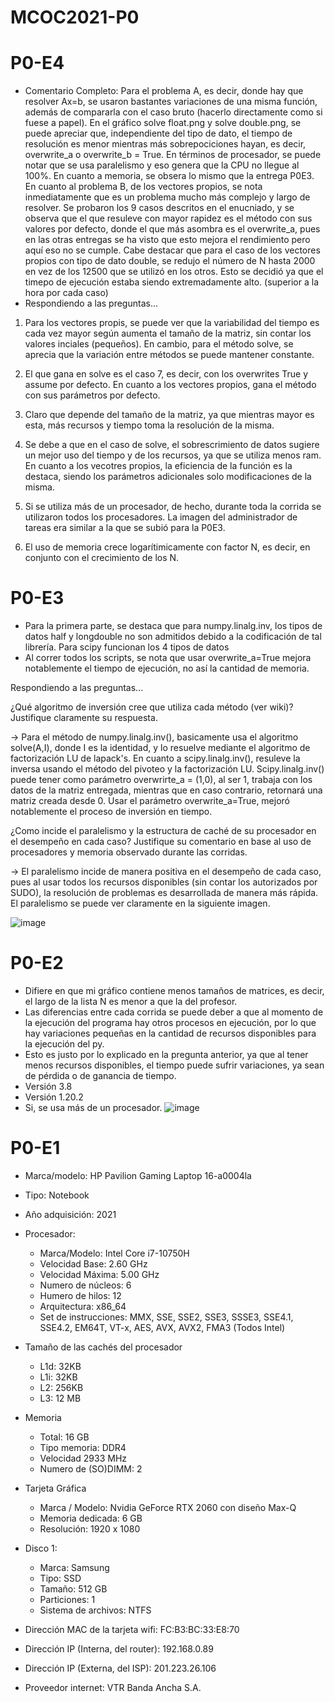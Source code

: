 # MCOC2021-P0

# P0-E4

* Comentario Completo: Para el problema A, es decir, donde hay que resolver Ax=b, se usaron bastantes variaciones de una misma función, además de compararla con el caso bruto (hacerlo directamente como si fuese a papel). En el gráfico solve float.png y solve double.png, se puede apreciar que, independiente del tipo de dato, el tiempo de resolución es menor mientras más sobrepociciones hayan, es decir, overwrite_a o overwrite_b = True. En términos de procesador, se puede notar que se usa paralelismo y eso genera que la CPU no llegue al 100%. En cuanto a memoria, se obsera lo mismo que la entrega P0E3. En cuanto al problema B, de los vectores propios, se nota inmediatamente que es un problema mucho más complejo y largo de resolver. Se probaron los 9 casos descritos en el enucniado, y se observa que el que resuleve con mayor rapidez es el método con sus valores por defecto, donde el que más asombra es el overwrite_a, pues en las otras entregas se ha visto que esto mejora el rendimiento pero aquí eso no se cumple. Cabe destacar que para el caso de los vectores propios con tipo de dato double, se redujo el número de N hasta 2000 en vez de los 12500 que se utilizó en los otros. Esto se decidió ya que el timepo de ejecución estaba siendo extremadamente alto. (superior a la hora por cada caso)
* Respondiendo a las preguntas...
1) Para los vectores propis, se puede ver que la variabilidad del tiempo es cada vez mayor según aumenta el tamaño de la matriz, sin contar los valores inciales (pequeños). En cambio, para el método solve, se aprecia que la variación entre métodos se puede mantener constante.

2) El que gana en solve es el caso 7, es decir, con los overwrites True y assume por defecto. En cuanto a los vectores propios, gana el método con sus parámetros por defecto.

3) Claro que depende del tamaño de la matriz, ya que mientras mayor es esta, más recursos y tiempo toma la resolución de la misma.

4) Se debe a que en el caso de solve, el sobrescrimiento de datos sugiere un mejor uso del tiempo y de los recursos, ya que se utiliza menos ram. En cuanto a los vecotres propios, la eficiencia de la función es la destaca, siendo los parámetros adicionales solo modificaciones de la misma.

5) Si se utiliza más de un procesador, de hecho, durante toda la corrida se utilizaron todos los procesadores. La imagen del administrador de tareas era similar a la que se subió para la P0E3.

6) El uso de memoria crece logarítimicamente con factor N, es decir, en conjunto con el crecimiento de los N.

# P0-E3

* Para la primera parte, se destaca que para numpy.linalg.inv, los tipos de datos half y longdouble no son admitidos debido a la codificación de tal librería. Para scipy funcionan los 4 tipos de datos
* Al correr todos los scripts, se nota que usar overwrite_a=True mejora notablemente el tiempo de ejecución, no así la cantidad de memoria.

Respondiendo a las preguntas...

¿Qué algoritmo de inversión cree que utiliza cada método (ver wiki)? Justifique claramente su respuesta. 

-> Para el método de numpy.linalg.inv(), basicamente usa el algoritmo solve(A,I), donde I es la identidad, y lo resuelve mediante el algoritmo de factorización LU de lapack's. En cuanto a scipy.linalg.inv(), resuleve la inversa usando el método del pivoteo y la factorización LU. Scipy.linalg.inv() puede tener como parámetro overwrirte_a = (1,0), al ser 1, trabaja con los datos de la matriz entregada, mientras que en caso contrario, retornará una matriz creada desde 0. Usar el parámetro overwrite_a=True, mejoró notablemente el proceso de inversión en tiempo.

¿Como incide el paralelismo y la estructura de caché de su procesador en el desempeño en cada caso? Justifique su comentario en base al uso de procesadores y memoria observado durante las corridas. 

-> El paralelismo incide de manera positiva en el desempeño de cada caso, pues al usar todos los recursos disponibles (sin contar los autorizados por SUDO), la resolución de problemas es desarrollada de manera más rápida. El paralelismo se puede ver claramente en la siguiente imagen.

![image](https://user-images.githubusercontent.com/70209467/129839372-fe587cef-21d2-4312-957b-e51ff4266498.png)

# P0-E2

* Difiere en que mi gráfico contiene menos tamaños de matrices, es decir, el largo de la lista N es menor a que la del profesor.
* Las diferencias entre cada corrida se puede deber a que al momento de la ejecución del programa hay otros procesos en ejecución, por lo que hay variaciones pequeñas en la cantidad de recursos disponibles para la ejecución del py.
* Esto es justo por lo explicado en la pregunta anterior, ya que al tener menos recursos disponibles, el tiempo puede sufrir variaciones, ya sean de pérdida o de ganancia de tiempo.
* Versión 3.8
* Versión 1.20.2
* Si, se usa más de un procesador.
![image](https://user-images.githubusercontent.com/70209467/128419321-9774b867-c7bb-40f9-907a-c99a5cca2935.png)


# P0-E1 

* Marca/modelo: HP Pavilion Gaming Laptop 16-a0004la
* Tipo: Notebook
* Año adquisición: 2021
* Procesador:
  * Marca/Modelo: Intel Core i7-10750H
  * Velocidad Base: 2.60 GHz
  * Velocidad Máxima: 5.00 GHz
  * Numero de núcleos: 6
  * Humero de hilos: 12
  * Arquitectura: x86_64
  * Set de instrucciones: MMX, SSE, SSE2, SSE3, SSSE3, SSE4.1, SSE4.2, EM64T, VT-x, AES, AVX, AVX2, FMA3 (Todos Intel)
* Tamaño de las cachés del procesador
  * L1d: 32KB
  * L1i: 32KB
  * L2: 256KB
  * L3: 12 MB
* Memoria 
  * Total: 16 GB
  * Tipo memoria: DDR4
  * Velocidad 2933 MHz
  * Numero de (SO)DIMM: 2
* Tarjeta Gráfica
  * Marca / Modelo: Nvidia GeForce RTX 2060 con diseño Max-Q 
  * Memoria dedicada: 6 GB
  * Resolución: 1920 x 1080
* Disco 1: 
  * Marca: Samsung
  * Tipo: SSD
  * Tamaño: 512 GB
  * Particiones: 1
  * Sistema de archivos: NTFS
  
* Dirección MAC de la tarjeta wifi: FC:B3:BC:33:E8:70
* Dirección IP (Interna, del router): 192.168.0.89
* Dirección IP (Externa, del ISP): 201.223.26.106
* Proveedor internet: VTR Banda Ancha S.A.
